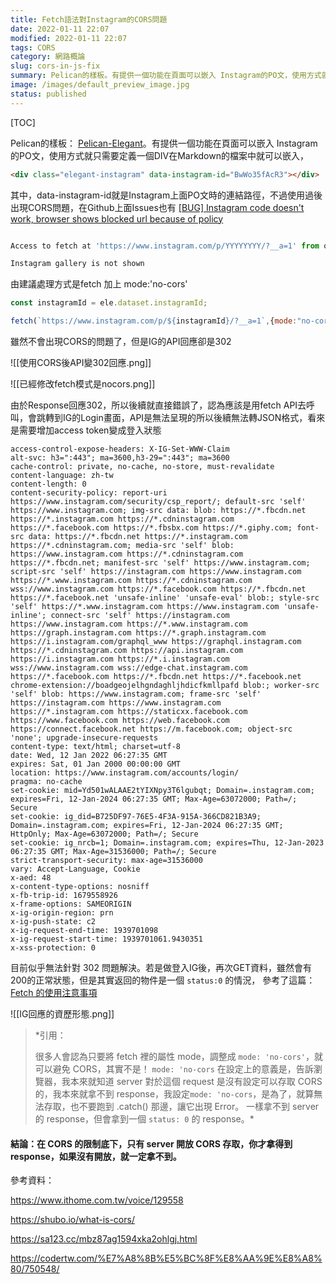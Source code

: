 ```yaml
---
title: Fetch語法對Instagram的CORS問題
date: 2022-01-11 22:07
modified: 2022-01-11 22:07
tags: CORS
category: 網路概論
slug: cors-in-js-fix
summary: Pelican的樣板。有提供一個功能在頁面可以嵌入 Instagram的PO文，使用方式就只需要定義一個DIV在Markdown的檔案中就可以嵌入
image: /images/default_preview_image.jpg
status: published
---
```


[TOC]


Pelican的樣板：  [Pelican-Elegant](https://github.com/Pelican-Elegant)。有提供一個功能在頁面可以嵌入 Instagram的PO文，使用方式就只需要定義一個DIV在Markdown的檔案中就可以嵌入，

```html
<div class="elegant-instagram" data-instagram-id="BwWo35fAcR3"></div>
```

其中，data-instagram-id就是Instagram上面PO文時的連結路徑，不過使用過後出現CORS問題，在Github上面Issues也有
[[BUG] Instagram code doesn't work, browser shows blocked url because of policy](https://github.com/Pelican-Elegant/elegant/issues/664)

```javascript

Access to fetch at 'https://www.instagram.com/p/YYYYYYYY/?__a=1' from origin 'https://MYURL' has been blocked by CORS policy: No 'Access-Control-Allow-Origin' header is present on the requested resource. If an opaque response serves your needs, set the request's mode to 'no-cors' to fetch the resource with CORS disabled.

Instagram gallery is not shown

```


由建議處理方式是fetch 加上 mode:'no-cors'

```javascript
const instagramId = ele.dataset.instagramId;

fetch(`https://www.instagram.com/p/${instagramId}/?__a=1`,{mode:"no-cors"})
```

雖然不會出現CORS的問題了，但是IG的API回應卻是302 

![[使用CORS後API變302回應.png]]

![[已經修改fetch模式是nocors.png]]

由於Response回應302，所以後續就直接錯誤了，認為應該是用fetch API去呼叫，會跳轉到IG的Login畫面，API是無法呈現的所以後續無法轉JSON格式，看來是需要增加access token變成登入狀態

```http
access-control-expose-headers: X-IG-Set-WWW-Claim
alt-svc: h3=":443"; ma=3600,h3-29=":443"; ma=3600
cache-control: private, no-cache, no-store, must-revalidate
content-language: zh-tw
content-length: 0
content-security-policy: report-uri https://www.instagram.com/security/csp_report/; default-src 'self' https://www.instagram.com; img-src data: blob: https://*.fbcdn.net https://*.instagram.com https://*.cdninstagram.com https://*.facebook.com https://*.fbsbx.com https://*.giphy.com; font-src data: https://*.fbcdn.net https://*.instagram.com https://*.cdninstagram.com; media-src 'self' blob: https://www.instagram.com https://*.cdninstagram.com https://*.fbcdn.net; manifest-src 'self' https://www.instagram.com; script-src 'self' https://instagram.com https://www.instagram.com https://*.www.instagram.com https://*.cdninstagram.com wss://www.instagram.com https://*.facebook.com https://*.fbcdn.net https://*.facebook.net 'unsafe-inline' 'unsafe-eval' blob:; style-src 'self' https://*.www.instagram.com https://www.instagram.com 'unsafe-inline'; connect-src 'self' https://instagram.com https://www.instagram.com https://*.www.instagram.com https://graph.instagram.com https://*.graph.instagram.com https://i.instagram.com/graphql_www https://graphql.instagram.com https://*.cdninstagram.com https://api.instagram.com https://i.instagram.com https://*.i.instagram.com wss://www.instagram.com wss://edge-chat.instagram.com https://*.facebook.com https://*.fbcdn.net https://*.facebook.net chrome-extension://boadgeojelhgndaghljhdicfkmllpafd blob:; worker-src 'self' blob: https://www.instagram.com; frame-src 'self' https://instagram.com https://www.instagram.com https://*.instagram.com https://staticxx.facebook.com https://www.facebook.com https://web.facebook.com https://connect.facebook.net https://m.facebook.com; object-src 'none'; upgrade-insecure-requests
content-type: text/html; charset=utf-8
date: Wed, 12 Jan 2022 06:27:35 GMT
expires: Sat, 01 Jan 2000 00:00:00 GMT
location: https://www.instagram.com/accounts/login/
pragma: no-cache
set-cookie: mid=Yd501wALAAE2tYIXNpy3T6lgubqt; Domain=.instagram.com; expires=Fri, 12-Jan-2024 06:27:35 GMT; Max-Age=63072000; Path=/; Secure
set-cookie: ig_did=B725DF97-76E5-4F3A-915A-366CD821B3A9; Domain=.instagram.com; expires=Fri, 12-Jan-2024 06:27:35 GMT; HttpOnly; Max-Age=63072000; Path=/; Secure
set-cookie: ig_nrcb=1; Domain=.instagram.com; expires=Thu, 12-Jan-2023 06:27:35 GMT; Max-Age=31536000; Path=/; Secure
strict-transport-security: max-age=31536000
vary: Accept-Language, Cookie
x-aed: 48
x-content-type-options: nosniff
x-fb-trip-id: 1679558926
x-frame-options: SAMEORIGIN
x-ig-origin-region: prn
x-ig-push-state: c2
x-ig-request-end-time: 1939701098
x-ig-request-start-time: 1939701061.9430351
x-xss-protection: 0
```


目前似乎無法針對 302 問題解決。若是做登入IG後，再次GET資料，雖然會有200的正常狀態，但是其實返回的物件是一個 `status:0` 的情況， 參考了這篇： [Fetch 的使用注意事項](https://ithelp.ithome.com.tw/articles/10249967)

![[IG回應的資歷形態.png]]

>*引用：
>
>很多人會認為只要將 fetch 裡的屬性 mode，調整成 `mode: 'no-cors'`，就可以避免 CORS，其實不是！
>`mode: 'no-cors` 在設定上的意義是，告訴瀏覽器，我本來就知道 server 對於這個 request 是沒有設定可以存取 CORS 的，我本來就拿不到 response，我設定`mode: 'no-cors`，是為了，就算無法存取，也不要跑到 .catch() 那邊，讓它出現 Error。
一樣拿不到 server 的 response，但會拿到一個 `status: 0` 的 response。*


#### 結論：在 CORS 的限制底下，只有 server 開放 CORS 存取，你才拿得到 response，如果沒有開放，就一定拿不到。




參考資料：


https://www.ithome.com.tw/voice/129558

https://shubo.io/what-is-cors/

https://sa123.cc/mbz87ag1594xka2ohlgj.html

https://codertw.com/%E7%A8%8B%E5%BC%8F%E8%AA%9E%E8%A8%80/750548/